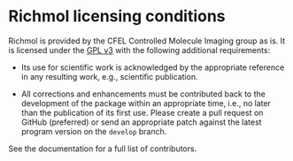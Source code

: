 # Richmol licensing conditions

Richmol is provided by the CFEL Controlled Molecule Imaging group as is. It is licensed under the
[GPL v3](./LICENSE-GPLv3.md) with the following additional requirements:

* Its use for scientific work is acknowledged by the appropriate reference in any resulting work,
  e.g., scientific publication.

* All corrections and enhancements must be contributed back to the development of the package within
  an appropriate time, i.e., no later than the publication of its first use. Please create a pull
  request on GitHub (preferred) or send an appropriate patch against the latest program version on
  the `develop` branch.

See the documentation for a full list of contributors.


<!-- Put Emacs local variables into HTML comment
Local Variables:
coding: utf-8
fill-column: 100
End:
-->
